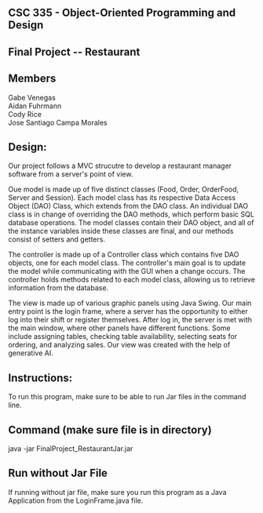## CSC 335 - Object-Oriented Programming and Design
## Final Project -- Restaurant
## Members
Gabe Venegas<br />
Aidan Fuhrmann<br />
Cody Rice<br />
Jose Santiago Campa Morales

## Design:
Our project follows a MVC strucutre to develop a restaurant 
manager software from a server's point of view. <br />

Oue model is made up of five distinct classes (Food, Order, 
OrderFood, Server and Session). Each model class has its respective 
Data Access Object (DAO) Class, which extends from the DAO class. 
An individual DAO class is in change of overriding the DAO methods, 
which perform basic SQL database operations. The model classes contain 
their DAO object, and all of the instance variables inside these classes 
are final, and our methods consist of setters and getters.<br />

The controller is made up of a Controller class which contains five DAO 
objects, one for each model class. The controller's main goal is to update 
the model while communicating with the GUI when a change occurs. The controller 
holds methods related to each model class, allowing us to retrieve information 
from the database.<br />

The view is made up of various graphic panels using Java Swing. Our main 
entry point is the login frame, where a server has the opportunity to either 
log into their shift or register themselves. After log in, the server is met 
with the main window, where other panels have different functions. Some include 
assigning tables, checking table availability, selecting seats for ordering, and 
analyzing sales. Our view was created with the help of generative AI.

## Instructions:
To run this program, make sure to be able to run
Jar files in the command line.

## Command (make sure file is in directory)
java -jar FinalProject_RestaurantJar.jar

## Run without Jar File
If running without jar file, make sure you run
this program as a Java Application from the
LoginFrame.java file.
